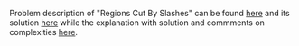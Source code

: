 Problem description of "Regions Cut By Slashes" can be found [here](https://leetcode.com/problems/regions-cut-by-slashes/description/) and its solution [here](https://github.com/aurimas13/Solutions-To-Problems/blob/main/LeetCode/Python%20Solutions/Regions%20Cut%20By%20Slashes/regions.py) while the explanation with solution and commments on complexities [here](https://leetcode.com/problems/regions-cut-by-slashes/solutions/3279969/python-solution/).